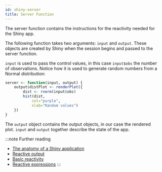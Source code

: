 ```yaml
---
id: shiny-server
title: Server Function
---
```


The server function contains the instructions for the reactivity needed for the Shiny app.

The following function takes two arguments: `input` and `output`. These
objects are created by Shiny when the session begins and passed to the server
function.

`input` is used to pass the control values, in this case `input$obs` the number
of observations. Notice how it is used to generate random numbers from
a Normal distribution:

```r
server <- function(input, output) {
    output$distPlot <- renderPlot({
        dist <- rnorm(input$obs)
        hist(dist,
            col="purple",
            xlab="Random values")
    })
}
```

The `output` object contains the output objects, in our case the rendered plot.
`input` and `output` together describe the state of the app.

:::note Further reading
* [The anatomy of a Shiny application](https://hosting.analythium.io/the-anatomy-of-a-shiny-application?utm_source=as-hub&utm_medium=web&utm_campaign=launch-april-2021)
* [Reactive output](https://shiny.rstudio.com/tutorial/written-tutorial/lesson4/)
* [Basic reactivity](https://mastering-shiny.org/basic-reactivity.html)
* [Reactive expressions](https://shiny.rstudio.com/tutorial/written-tutorial/lesson6/)
:::

